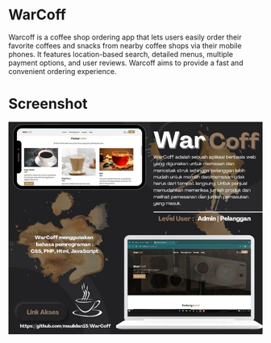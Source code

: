 # WarCoff
Warcoff is a coffee shop ordering app that lets users easily order their favorite coffees and snacks from nearby coffee shops via their mobile phones. It features location-based search, detailed menus, multiple payment options, and user reviews. Warcoff aims to provide a fast and convenient ordering experience.

# Screenshot
<div align="center">
  <img src="PosterWarCoff.jpg" width="550"/>
</div>
